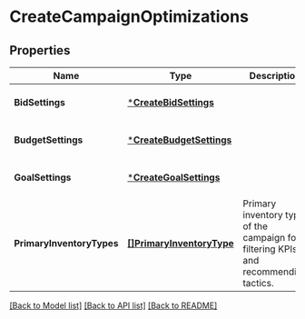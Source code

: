 # CreateCampaignOptimizations

## Properties
Name | Type | Description | Notes
------------ | ------------- | ------------- | -------------
**BidSettings** | [***CreateBidSettings**](CreateBidSettings.md) |  | [optional] [default to null]
**BudgetSettings** | [***CreateBudgetSettings**](CreateBudgetSettings.md) |  | [optional] [default to null]
**GoalSettings** | [***CreateGoalSettings**](CreateGoalSettings.md) |  | [optional] [default to null]
**PrimaryInventoryTypes** | [**[]PrimaryInventoryType**](PrimaryInventoryType.md) | Primary inventory type of the campaign for filtering KPIs and recommending tactics. | [optional] [default to null]

[[Back to Model list]](../README.md#documentation-for-models) [[Back to API list]](../README.md#documentation-for-api-endpoints) [[Back to README]](../README.md)

